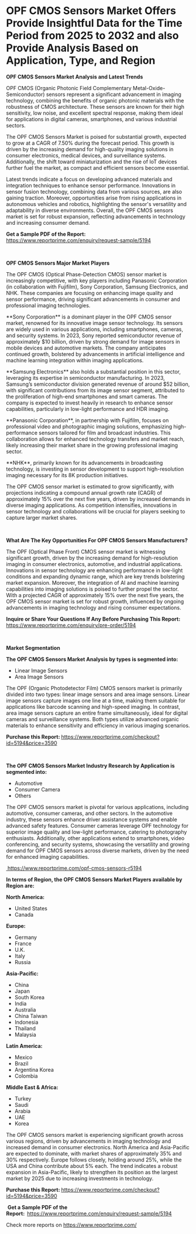 <p><h1>OPF CMOS Sensors Market Offers Provide Insightful Data for the Time Period from 2025 to 2032 and also Provide Analysis Based on Application, Type, and Region</h1></p><p><strong>OPF CMOS Sensors Market Analysis and Latest Trends</strong></p>
<p><p>OPF CMOS (Organic Photonic Field Complementary Metal-Oxide-Semiconductor) sensors represent a significant advancement in imaging technology, combining the benefits of organic photonic materials with the robustness of CMOS architecture. These sensors are known for their high sensitivity, low noise, and excellent spectral response, making them ideal for applications in digital cameras, smartphones, and various industrial sectors.</p><p>The OPF CMOS Sensors Market is poised for substantial growth, expected to grow at a CAGR of 7.50% during the forecast period. This growth is driven by the increasing demand for high-quality imaging solutions in consumer electronics, medical devices, and surveillance systems. Additionally, the shift toward miniaturization and the rise of IoT devices further fuel the market, as compact and efficient sensors become essential.</p><p>Latest trends indicate a focus on developing advanced materials and integration techniques to enhance sensor performance. Innovations in sensor fusion technology, combining data from various sources, are also gaining traction. Moreover, opportunities arise from rising applications in autonomous vehicles and robotics, highlighting the sensor's versatility and adaptability in diverse environments. Overall, the OPF CMOS sensors market is set for robust expansion, reflecting advancements in technology and increasing consumer demand.</p></p>
<p><strong>Get a Sample PDF of the Report:&nbsp;</strong> <a href="https://www.reportprime.com/enquiry/request-sample/5194?utm_campaign=3561&utm_medium=2&utm_source=Github&utm_content=ia&utm_term=19032025&utm_id=opf-cmos-sensors">https://www.reportprime.com/enquiry/request-sample/5194</a></p>
<p>&nbsp;</p>
<p><strong>OPF CMOS Sensors Major Market Players</strong></p>
<p><p>The OPF CMOS (Optical Phase-Detection CMOS) sensor market is increasingly competitive, with key players including Panasonic Corporation (in collaboration with Fujifilm), Sony Corporation, Samsung Electronics, and NHK. These companies are focusing on enhancing image quality and sensor performance, driving significant advancements in consumer and professional imaging technologies.</p><p>**Sony Corporation** is a dominant player in the OPF CMOS sensor market, renowned for its innovative image sensor technology. Its sensors are widely used in various applications, including smartphones, cameras, and security systems. In 2023, Sony reported semiconductor revenue of approximately $10 billion, driven by strong demand for image sensors in mobile devices and automotive markets. The company anticipates continued growth, bolstered by advancements in artificial intelligence and machine learning integration within imaging applications.</p><p>**Samsung Electronics** also holds a substantial position in this sector, leveraging its expertise in semiconductor manufacturing. In 2023, Samsung’s semiconductor division generated revenue of around $52 billion, with significant contributions from its image sensor segment, attributed to the proliferation of high-end smartphones and smart cameras. The company is expected to invest heavily in research to enhance sensor capabilities, particularly in low-light performance and HDR imaging.</p><p>**Panasonic Corporation**, in partnership with Fujifilm, focuses on professional video and photographic imaging solutions, emphasizing high-performance sensors tailored for film and broadcast industries. This collaboration allows for enhanced technology transfers and market reach, likely increasing their market share in the growing professional imaging sector.</p><p>**NHK**, primarily known for its advancements in broadcasting technology, is investing in sensor development to support high-resolution imaging necessary for its 8K production initiatives. </p><p>The OPF CMOS sensor market is estimated to grow significantly, with projections indicating a compound annual growth rate (CAGR) of approximately 15% over the next five years, driven by increased demands in diverse imaging applications. As competition intensifies, innovations in sensor technology and collaborations will be crucial for players seeking to capture larger market shares.</p></p>
<p>&nbsp;</p>
<p><strong>What Are The Key Opportunities For OPF CMOS Sensors Manufacturers?</strong></p>
<p><p>The OPF (Optical Phase Front) CMOS sensor market is witnessing significant growth, driven by the increasing demand for high-resolution imaging in consumer electronics, automotive, and industrial applications. Innovations in sensor technology are enhancing performance in low-light conditions and expanding dynamic range, which are key trends bolstering market expansion. Moreover, the integration of AI and machine learning capabilities into imaging solutions is poised to further propel the sector. With a projected CAGR of approximately 15% over the next five years, the OPF CMOS sensor market is set for robust growth, influenced by ongoing advancements in imaging technology and rising consumer expectations.</p></p>
<p><strong>Inquire or Share Your Questions If Any Before Purchasing This Report:</strong> <a href="https://www.reportprime.com/enquiry/pre-order/5194?utm_campaign=3561&utm_medium=2&utm_source=Github&utm_content=ia&utm_term=19032025&utm_id=opf-cmos-sensors">https://www.reportprime.com/enquiry/pre-order/5194</a></p>
<p>&nbsp;</p>
<p><strong>Market Segmentation</strong></p>
<p><strong>The OPF CMOS Sensors Market Analysis by types is segmented into:</strong></p>
<p><ul><li>Linear Image Sensors</li><li>Area Image Sensors</li></ul></p>
<p><p>The OPF (Organic Photodetector Film) CMOS sensors market is primarily divided into two types: linear image sensors and area image sensors. Linear image sensors capture images one line at a time, making them suitable for applications like barcode scanning and high-speed imaging. In contrast, area image sensors capture an entire frame simultaneously, ideal for digital cameras and surveillance systems. Both types utilize advanced organic materials to enhance sensitivity and efficiency in various imaging scenarios.</p></p>
<p><strong>Purchase this Report:&nbsp;</strong><a href="https://www.reportprime.com/checkout?id=5194&price=3590&utm_campaign=3561&utm_medium=2&utm_source=Github&utm_content=ia&utm_term=19032025&utm_id=opf-cmos-sensors">https://www.reportprime.com/checkout?id=5194&price=3590</a></p>
<p>&nbsp;</p>
<p><strong>The OPF CMOS Sensors Market Industry Research by Application is segmented into:</strong></p>
<p><ul><li>Automotive</li><li>Consumer Camera</li><li>Others</li></ul></p>
<p><p>The OPF CMOS sensors market is pivotal for various applications, including automotive, consumer cameras, and other sectors. In the automotive industry, these sensors enhance driver assistance systems and enable advanced safety features. Consumer cameras leverage OPF technology for superior image quality and low-light performance, catering to photography enthusiasts. Additionally, other applications extend to smartphones, video conferencing, and security systems, showcasing the versatility and growing demand for OPF CMOS sensors across diverse markets, driven by the need for enhanced imaging capabilities.</p></p>
<p><a href="https://www.reportprime.com/opf-cmos-sensors-r5194?utm_campaign=3561&utm_medium=2&utm_source=Github&utm_content=ia&utm_term=19032025&utm_id=opf-cmos-sensors">&nbsp;https://www.reportprime.com/opf-cmos-sensors-r5194</a></p>
<p><strong>In terms of Region, the OPF CMOS Sensors Market Players available by Region are:</strong></p>
<p>
    <p> <strong> North America: </strong>
        <ul>
            <li>United States</li>
            <li>Canada</li>
        </ul>
        </p> 
    <p> <strong> Europe: </strong>
        <ul>
            <li>Germany</li>
            <li>France</li>
            <li>U.K.</li>
            <li>Italy</li>
            <li>Russia</li>
        </ul>
        </p> 
    <p> <strong> Asia-Pacific: </strong>
        <ul>
            <li>China</li>
            <li>Japan</li>
            <li>South Korea</li>
            <li>India</li>
            <li>Australia</li>
            <li>China Taiwan</li>
            <li>Indonesia</li>
            <li>Thailand</li>
            <li>Malaysia</li>
        </ul>
        </p> 
    <p> <strong> Latin America: </strong>
        <ul>
            <li>Mexico</li>
            <li>Brazil</li>
            <li>Argentina Korea</li>
            <li>Colombia</li>
        </ul>
        </p> 
    <p> <strong> Middle East & Africa: </strong>
        <ul>
            <li>Turkey</li>
            <li>Saudi</li>
            <li>Arabia</li>
            <li>UAE</li>
            <li>Korea</li>
        </ul>
    </p>
    </p>
<p><p>The OPF CMOS sensors market is experiencing significant growth across various regions, driven by advancements in imaging technology and increased demand in consumer electronics. North America and Asia-Pacific are expected to dominate, with market shares of approximately 35% and 30% respectively. Europe follows closely, holding around 25%, while the USA and China contribute about 5% each. The trend indicates a robust expansion in Asia-Pacific, likely to strengthen its position as the largest market by 2025 due to increasing investments in technology.</p></p>
<p><strong>Purchase this Report: </strong><a href="https://www.reportprime.com/checkout?id=5194&price=3590&utm_campaign=3561&utm_medium=2&utm_source=Github&utm_content=ia&utm_term=19032025&utm_id=opf-cmos-sensors">https://www.reportprime.com/checkout?id=5194&price=3590</a></p>
<p>&nbsp;<strong>Get a Sample PDF of the Report:&nbsp;&nbsp;</strong><a href="https://www.reportprime.com/enquiry/request-sample/5194?utm_campaign=3561&utm_medium=2&utm_source=Github&utm_content=ia&utm_term=19032025&utm_id=opf-cmos-sensors">https://www.reportprime.com/enquiry/request-sample/5194</a></p>
<p><strong></strong></p>
<p>Check more reports on <a href="https://www.reportprime.com/?utm_campaign=3561&utm_medium=2&utm_source=Github&utm_content=ia&utm_term=19032025&utm_id=opf-cmos-sensors">https://www.reportprime.com/</a></p>